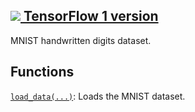 [ ![](https://tensorflow.google.cn/images/tf_logo_32px.png) TensorFlow 1
version](/versions/r1.15/api_docs/python/tf/keras/datasets/mnist)  
---  
  
MNIST handwritten digits dataset.

## Functions

[`load_data(...)`](https://tensorflow.google.cn/api_docs/python/tf/keras/datasets/mnist/load_data):
Loads the MNIST dataset.

